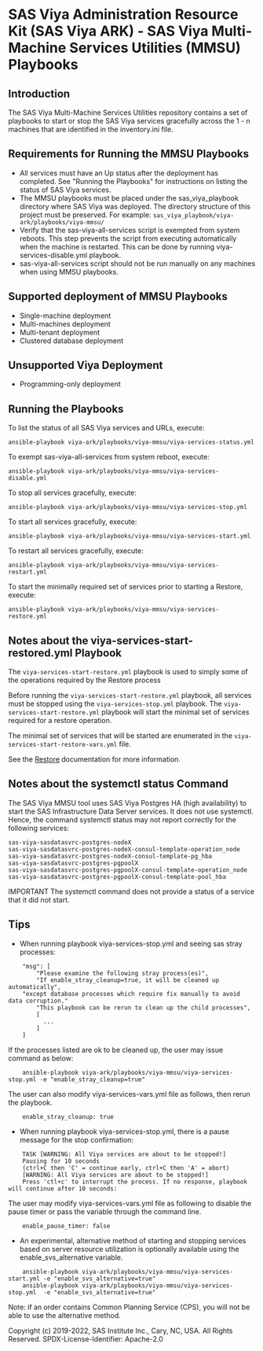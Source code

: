 # SAS Viya Administration Resource Kit (SAS Viya ARK) - SAS Viya Multi-Machine Services Utilities (MMSU) Playbooks 

## Introduction

The SAS Viya Multi-Machine Services Utilities repository contains a set of playbooks to start or stop the SAS Viya services gracefully across the 1 - n machines that are identified in the inventory.ini file.

## Requirements for Running the MMSU Playbooks

* All services must have an Up status after the deployment has completed.
  See "Running the Playbooks" for instructions on listing the status of SAS Viya services.
* The MMSU playbooks must be placed under the sas_viya_playbook directory where SAS Viya was deployed.
  The directory structure of this project must be preserved.
  For example: ```sas_viya_playbook/viya-ark/playbooks/viya-mmsu/```
* Verify that the sas-viya-all-services script is exempted from system reboots. This step prevents the script from executing automatically when the machine is restarted. This can be done by running viya-services-disable.yml playbook.
* sas-viya-all-services script should not be run manually on any machines when using MMSU playbooks.

## Supported deployment of MMSU Playbooks

* Single-machine deployment
* Multi-machines deployment
* Multi-tenant deployment
* Clustered database deployment

## Unsupported Viya Deployment

* Programming-only deployment

## Running the Playbooks

To list the status of all SAS Viya services and URLs, execute:
```
ansible-playbook viya-ark/playbooks/viya-mmsu/viya-services-status.yml
```
To exempt sas-viya-all-services from system reboot, execute:
```
ansible-playbook viya-ark/playbooks/viya-mmsu/viya-services-disable.yml
```
To stop all services gracefully, execute:
```
ansible-playbook viya-ark/playbooks/viya-mmsu/viya-services-stop.yml
```
To start all services gracefully, execute:
```
ansible-playbook viya-ark/playbooks/viya-mmsu/viya-services-start.yml
```
To restart all services gracefully, execute:
```
ansible-playbook viya-ark/playbooks/viya-mmsu/viya-services-restart.yml
```
To start the minimally required set of services prior to starting a Restore, execute:
```
ansible-playbook viya-ark/playbooks/viya-mmsu/viya-services-restore.yml
```
## Notes about the viya-services-start-restored.yml Playbook
The `viya-services-start-restore.yml` playbook is used to simply some of the operations
required by the Restore process

Before running the `viya-services-start-restore.yml` playbook, all services must be stopped using
the `viya-services-stop.yml` playbook. The `viya-services-start-restore.yml` playbook will start the
minimal set of services required for a restore operation.

The minimal set of services that will be started are enumerated in the `viya-services-start-restore-vars.yml`
file.

See the [Restore](https://go.documentation.sas.com/doc/en/calcdc/3.5/calbr/n1607whucnyc02n1eo6tbvl1tzcs.htm)
documentation for more information. 

## Notes about the systemctl status Command

The SAS Viya MMSU tool uses SAS Viya Postgres HA (high availability) to start the SAS Infrastructure Data Server services. It does not use systemctl. Hence, the command systemctl status may not report correctly for the following services:

```
sas-viya-sasdatasvrc-postgres-nodeX
sas-viya-sasdatasvrc-postgres-nodeX-consul-template-operation_node
sas-viya-sasdatasvrc-postgres-nodeX-consul-template-pg_hba
sas-viya-sasdatasvrc-postgres-pgpoolX
sas-viya-sasdatasvrc-postgres-pgpoolX-consul-template-operation_node
sas-viya-sasdatasvrc-postgres-pgpoolX-consul-template-pool_hba
```

IMPORTANT The systemctl command does not provide a status of a service that it did not start.

## Tips

* When running playbook viya-services-stop.yml and seeing sas stray processes:
```
    "msg": [
        "Please examine the following stray process(es)",
        "If enable_stray_cleanup=true, it will be cleaned up automatically",
	"except database processes which require fix manually to avoid data corruption."
        "This playbook can be rerun to clean up the child processes",
        [
          ...
        ]
    ]
```
  If the processes listed are ok to be cleaned up, the user may issue command as below:
```
    ansible-playbook viya-ark/playbooks/viya-mmsu/viya-services-stop.yml -e "enable_stray_cleanup=true"
```
  The user can also modify viya-services-vars.yml file as follows, then rerun the playbook.
```
    enable_stray_cleanup: true
```
* When running playbook viya-services-stop.yml, there is a pause message for the stop confirmation:
```
    TASK [WARNING: All Viya services are about to be stopped!]
    Pausing for 10 seconds
    (ctrl+C then 'C' = continue early, ctrl+C then 'A' = abort)
    [WARNING: All Viya services are about to be stopped!]
    Press 'ctl+c' to interrupt the process. If no response, playbook will continue after 10 seconds:
```
  The user may modify viya-services-vars.yml file as following to disable the pause timer or pass the variable through the command line.
```
    enable_pause_timer: false
```
* An experimental, alternative method of starting and stopping services based on server resource utilization is optionally available using the enable_svs_alternative variable.
```
    ansible-playbook viya-ark/playbooks/viya-mmsu/viya-services-start.yml -e "enable_svs_alternative=true"
    ansible-playbook viya-ark/playbooks/viya-mmsu/viya-services-stop.yml  -e "enable_svs_alternative=true"
```
  Note: if an order contains Common Planning Service (CPS), you will not be able to use the alternative method.

Copyright (c) 2019-2022, SAS Institute Inc., Cary, NC, USA.  All Rights Reserved.
SPDX-License-Identifier: Apache-2.0
